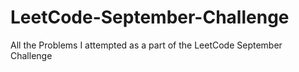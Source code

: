 # LeetCode-September-Challenge
All the Problems I attempted as a part of the LeetCode September Challenge
